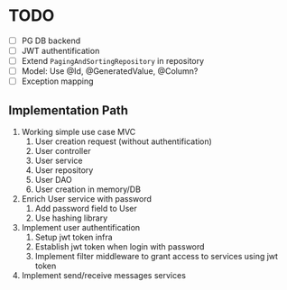 # TODO

- [ ] PG DB backend
- [ ] JWT authentification
- [ ] Extend `PagingAndSortingRepository` in repository
- [ ] Model: Use @Id, @GeneratedValue, @Column?
- [ ] Exception mapping

## Implementation Path

1. Working simple use case MVC
   1. User creation request (without authentification)
   2. User controller
   3. User service
   4. User repository
   5. User DAO
   6. User creation in memory/DB
2. Enrich User service with password
   1. Add password field to User
   2. Use hashing library
3. Implement user authentification
   1. Setup jwt token infra
   2. Establish jwt token when login with password
   3. Implement filter middleware to grant access to services using jwt token
4. Implement send/receive messages services
